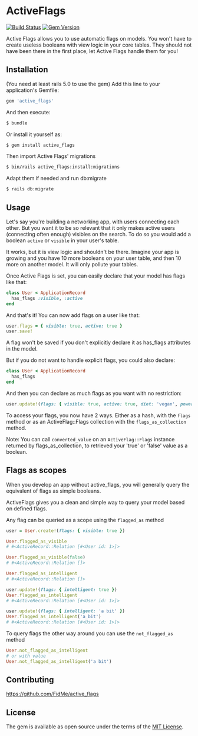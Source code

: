 # ActiveFlags

[![Build Status](https://travis-ci.org/FidMe/active_flags.svg?branch=master)](https://travis-ci.org/FidMe/active_flags)
[![Gem Version](https://badge.fury.io/rb/active_flags.svg)](https://badge.fury.io/rb/active_flags)


Active Flags allows you to use automatic flags on models. You won't have to create useless booleans with view logic in your core tables. They should not have been there in the first place, let Active Flags handle them for you!

## Installation

(You need at least rails 5.0 to use the gem)
Add this line to your application's Gemfile:

```ruby
gem 'active_flags'
```

And then execute:
```bash
$ bundle
```

Or install it yourself as:
```bash
$ gem install active_flags
```

Then import Active Flags' migrations
```bash
$ bin/rails active_flags:install:migrations
```

Adapt them if needed and run db:migrate
```bash
$ rails db:migrate
```

## Usage
Let's say you're building a networking app, with users connecting each other.
But you want it to be so relevant that it only makes active users (connecting often enough) visibles on the search.
To do so you would add a boolean `active` or `visible` in your user's table.

It works, but it is view logic and shouldn't be there. Imagine your app is growing and you have 10 more booleans on your user table, and then 10 more on another model. It will only pollute your tables.

Once Active Flags is set, you can easily declare that your model has flags like that:

```ruby
class User < ApplicationRecord
  has_flags :visible, :active
end
```

And that's it!
You can now add flags on a user like that:

```ruby
user.flags = { visible: true, active: true }
user.save!
```

A flag won't be saved if you don't explicitly declare it as has_flags attributes in the model.

But if you do not want to handle explicit flags, you could also declare:

```ruby
class User < ApplicationRecord
  has_flags
end
```

And then you can declare as much flags as you want with no restriction:
```ruby
user.update!(flags: { visible: true, active: true, diet: 'vegan', power: 'super saiyan' })
```

To access your flags, you now have 2 ways.
Either as a hash, with the `flags` method or as an ActiveFlag::Flags collection with the `flags_as_collection` method.

Note: You can call `converted_value` on an `ActiveFlag::Flags` instance returned by flags_as_collection, to retrieved your 'true' or 'false' value as a boolean.

## Flags as scopes

When you develop an app without active_flags, you will generally query the equivalent of flags as simple booleans.

ActiveFlags gives you a clean and simple way to query your model based on defined flags.

Any flag can be queried as a scope using the `flagged_as` method

```ruby
user = User.create!(flags: { visible: true })

User.flagged_as_visible
# #<ActiveRecord::Relation [#<User id: 1>]> 

User.flagged_as_visible(false)
# #<ActiveRecord::Relation []>

User.flagged_as_intelligent
# #<ActiveRecord::Relation []>

user.update!(flags: { intelligent: true })
User.flagged_as_intelligent
# #<ActiveRecord::Relation [#<User id: 1>]> 

user.update!(flags: { intelligent: 'a bit' })
User.flagged_as_intelligent('a_bit')
# #<ActiveRecord::Relation [#<User id: 1>]> 
```

To query flags the other way around you can use the `not_flagged_as` method

```ruby
User.not_flagged_as_intelligent
# or with value
User.not_flagged_as_intelligent('a bit')
```

## Contributing
https://github.com/FidMe/active_flags

## License
The gem is available as open source under the terms of the [MIT License](https://opensource.org/licenses/MIT).
